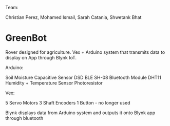 Team: 

Christian Perez, Mohamed Ismail, Sarah Catania, Shwetank Bhat

# GreenBot
Rover designed for agriculture. Vex + Arduino system that transmits data to display on App through Blynk IoT.

Arduino:

Soil Moisture Capacitive Sensor
DSD BLE SH-08 Bluetooth Module
DHT11 Humidity + Temperature Sensor
Photoresistor 

Vex:

5 Servo Motors
3 Shaft Encoders
1 Button - no longer used

Blynk displays data from Arduino system and outputs it onto Blynk app through bluetooth
